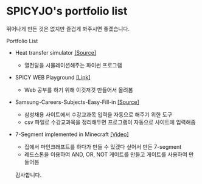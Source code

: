 # SPICYJO's portfolio list
뛰어나게 만든 것은 없지만 즐겁게 봐주시면 좋겠습니다.

Portfolio List
- Heat transfer simulator [[Source]](https://github.com/SPICYJO/thermal-fin-simulator/tree/mechlab2)
  - 열전달을 시뮬레이션해주는 파이썬 프로그램
- SPICY WEB Playground [[Link]](http://spicyweb.pythonanywhere.com/)
  - Web 공부를 하기 위해 이것저것 만들어서 올려봄
- Samsung-Careers-Subjects-Easy-Fill-in [[Source]](https://github.com/SPICYJO/samsung-careers-subjects-easy-fillin)
  - 삼성채용 사이트에서 수강교과목 입력을 자동으로 해주기 위한 도구
  - csv 파일로 수강교과목을 정리해두면 프로그램이 자동으로 사이트에 입력해줌
- 7-Segment implemented in Minecraft [[Video]](https://www.youtube.com/watch?v=Lc_JC8Pt12k&t=135s)
  - 집에서 마인크래프트를 하다가 만들 수 있겠다 싶어서 만든 7-segment
  - 레드스톤을 이용하여 AND, OR, NOT 게이트를 만들고 게이트를 사용하여 만들어봄
  
  감사합니다.
